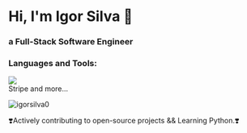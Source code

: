<div>
  <h1>Hi, I'm Igor Silva 👋</h1>
  <h3>a Full-Stack Software Engineer</h3>
  <h3>Languages and Tools:</h3>
  <p>
    <img src="https://skillicons.dev/icons?i=git,aws,css,express,figma,githubactions,html,js,jest,nextjs,nodejs,notion,npm,ps,postgres,postman,react,sass,supabase,ts,terraform,tailwind,vercel,vscode,vite,vitest,windows" />
    <br/>
    Stripe and more...
  </p>
  <p>
    <img src="https://github-readme-stats.vercel.app/api/top-langs?username=igorsilva0&show_icons=true&locale=en&layout=compact" alt="igorsilva0" />
  </p>
  <p>
    ❣️Actively contributing to open-source projects && Learning Python.❣️
  </p>
</div>
